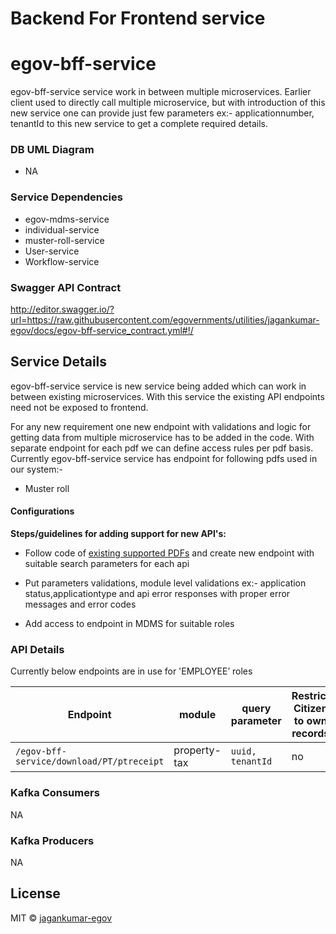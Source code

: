 # Backend For Frontend service

# egov-bff-service

egov-bff-service service work in between multiple microservices. Earlier client used to directly call multiple microservice, but with introduction of this new service one can provide just few parameters ex:- applicationnumber, tenantId to this new service to get a complete required details. 
### DB UML Diagram

- NA

### Service Dependencies

- egov-mdms-service
- individual-service
- muster-roll-service
- User-service
- Workflow-service


### Swagger API Contract

http://editor.swagger.io/?url=https://raw.githubusercontent.com/egovernments/utilities/jagankumar-egov/docs/egov-bff-service_contract.yml#!/

## Service Details

egov-bff-service service is new service being added which can work in between existing microservices.  With this service the existing API endpoints need not be exposed to frontend.

For any new requirement one new endpoint with validations and logic for getting data from multiple microservice has to be added in the code. With separate endpoint for each pdf we can define access rules per pdf basis. Currently egov-bff-service service has endpoint for following pdfs used in our system:-

- Muster roll


#### Configurations

**Steps/guidelines for adding support for new API's:**


- Follow code of [existing supported PDFs](https://github.com/egovernments/utilities/tree/master/egov-pdf/src/routes) and create new endpoint with suitable search parameters for each api

- Put parameters validations, module level validations ex:- application status,applicationtype and api error responses with proper error messages and error codes

- Add access to endpoint in MDMS for suitable roles

### API Details
Currently below endpoints are in use for 'EMPLOYEE’ roles

| Endpoint | module | query parameter | Restrict Citizen to own records |
| -------- | ------ | --------------- | ------------------------------- |
|`/egov-bff-service/download/PT/ptreceipt` | property-tax | `uuid, tenantId` | no |


### Kafka Consumers
NA

### Kafka Producers
NA

## License

MIT © [jagankumar-egov](https://github.com/jagankumar-egov)
